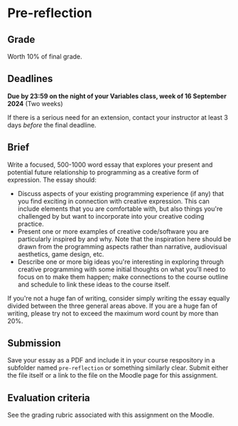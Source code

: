 # Pre-reflection

## Grade

Worth 10% of final grade.

## Deadlines

**Due by 23:59 on the night of your Variables class, week of 16 September 2024** (Two weeks)

If there is a serious need for an extension, contact your instructor at least 3 days *before* the final deadline.

## Brief

Write a focused, 500-1000 word essay that explores your present and potential future relationship to programming as a creative form of expression. The essay should:

* Discuss aspects of your existing programming experience (if any) that you find exciting in connection with creative expression. This can include elements that you are comfortable with, but also things you're challenged by but want to incorporate into your creative coding practice.
* Present one or more examples of creative code/software you are particularly inspired by and why. Note that the inspiration here should be drawn from the programming aspects rather than narrative, audiovisual aesthetics, game design, etc.
* Describe one or more big ideas you're interesting in exploring through creative programming with some initial thoughts on what you'll need to focus on to make them happen; make connections to the course outline and schedule to link these ideas to the course itself.

If you're not a huge fan of writing, consider simply writing the essay equally divided between the three general areas above. If you are a huge fan of writing, please try not to exceed the maximum word count by more than 20%.

## Submission

Save your essay as a PDF and include it in your course respository in a subfolder named `pre-reflection` or something similarly clear. Submit either the file itself or a link to the file on the Moodle page for this assignment.

## Evaluation criteria

See the grading rubric associated with this assignment on the Moodle.
